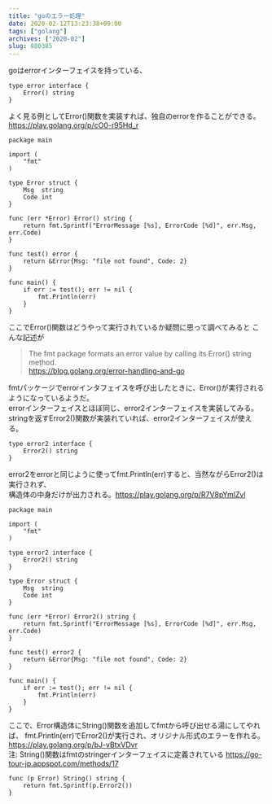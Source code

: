 ```yaml
---
title: "goのエラー処理"
date: 2020-02-12T13:23:38+09:00
tags: ["golang"]
archives: ["2020-02"]
slug: 880385
---
```


goはerrorインターフェイスを持っている、
```
type error interface {
    Error() string
}
```

よく見る例としてError()関数を実装すれば、独自のerrorを作ることができる。   
<https://play.golang.org/p/cO0-r95Hd_r>
```
package main

import (
	"fmt"
)

type Error struct {
	Msg  string
	Code int
}

func (err *Error) Error() string {
	return fmt.Sprintf("ErrorMessage [%s], ErrorCode [%d]", err.Msg, err.Code)
}

func test() error {
	return &Error{Msg: "file not found", Code: 2}
}

func main() {
	if err := test(); err != nil {
		fmt.Println(err)
	}
}

```
ここでError()関数はどうやって実行されているか疑問に思って調べてみると   こんな記述が   
> The fmt package formats an error value by calling its Error() string method.   
> <https://blog.golang.org/error-handling-and-go>

fmtパッケージでerrorインタフェイスを呼び出したときに、Error()が実行されるようになっているようだ。   
errorインターフェイスとほぼ同じ、error2インターフェイスを実装してみる。   
stringを返すError2()関数が実装れていれば、error2インターフェイスが使える。
```
type error2 interface {
	Error2() string
}
```

error2をerrorと同じように使ってfmt.Println(err)すると、当然ながらError2()は実行されず、   
構造体の中身だけが出力される。<https://play.golang.org/p/R7V8pYmlZvl>
```
package main

import (
	"fmt"
)

type error2 interface {
	Error2() string
}

type Error struct {
	Msg  string
	Code int
}

func (err *Error) Error2() string {
	return fmt.Sprintf("ErrorMessage [%s], ErrorCode [%d]", err.Msg, err.Code)
}

func test() error2 {
	return &Error{Msg: "file not found", Code: 2}
}

func main() {
	if err := test(); err != nil {
		fmt.Println(err)
	}
}
```

ここで、Error構造体にString()関数を追加してfmtから呼び出せる湯にしてやれば、
fmt.Println(err)でError2()が実行され、オリジナル形式のエラーを作れる。<https://play.golang.org/p/bJ-vBtxVDvr>   
注: String()関数はfmtのstringerインターフェイスに定義されている <https://go-tour-jp.appspot.com/methods/17>
```
func (p Error) String() string {
	return fmt.Sprintf(p.Error2())
}
```

